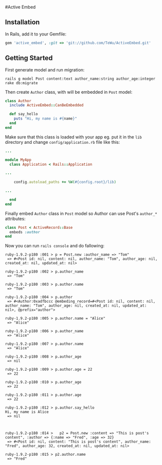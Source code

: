 #Active Embed


## Installation

In Rails, add it to your Gemfile:

``` ruby
gem 'active_embed', :git => 'git://github.com/TeWu/ActiveEmbed.git'
```

## Getting Started

First generate model and run migration:

	rails g model Post content:text author_name:string author_age:integer
	rake db:migrate
  
Then create `Author` class, with will be embedded in `Post` model:

``` ruby
class Author
  include ActiveEmbed::CanBeEmbedded

  def say_hello
    puts "Hi, my name is #{name}"
  end
end
```
Make sure that this class is loaded with your app eg. put it in the `lib` directory and change `config/application.rb` file like this:

``` ruby
...

module MyApp
  class Application < Rails::Application

...
    
    config.autoload_paths += %W(#{config.root}/lib)

...

  end
end
```

Finally embed `Author` class in `Post` model so Author can use Post's `author_*` attributes:

``` ruby
class Post < ActiveRecord::Base
  embeds :author
end
```
Now you can run `rails console` and do fallowing:

	ruby-1.9.2-p180 :001 > p = Post.new :author_name => "Tom"
	 => #<Post id: nil, content: nil, author_name: "Tom", author_age: nil, created_at: nil, updated_at: nil> 
	 
	ruby-1.9.2-p180 :002 > p.author_name
	 => "Tom" 
	 
	ruby-1.9.2-p180 :003 > p.author.name
	 => "Tom" 
	 
	ruby-1.9.2-p180 :004 > p.author
	 => #<Author:0xadfbccc @embeding_record=#<Post id: nil, content: nil, author_name: "Tom", author_age: nil, created_at: nil, updated_at: nil>, @prefix="author"> 
	 
	ruby-1.9.2-p180 :005 > p.author.name = "Alice"
	 => "Alice" 
	 
	ruby-1.9.2-p180 :006 > p.author_name
	 => "Alice" 
	 
	ruby-1.9.2-p180 :007 > p.author.name
	 => "Alice" 
	 
	ruby-1.9.2-p180 :008 > p.author_age
	 => nil 
	 
	ruby-1.9.2-p180 :009 > p.author.age = 22
	 => 22 
	 
	ruby-1.9.2-p180 :010 > p.author_age
	 => 22 
	 
	ruby-1.9.2-p180 :011 > p.author.age
	 => 22
	 
	ruby-1.9.2-p180 :012 > p.author.say_hello
	Hi, my name is Alice
	 => nil 



	ruby-1.9.2-p180 :014 >   p2 = Post.new :content => "This is post's content", :author => {:name => "Fred", :age => 32}
	 => #<Post id: nil, content: "This is post's content", author_name: "Fred", author_age: 32, created_at: nil, updated_at: nil> 

	ruby-1.9.2-p180 :015 > p2.author.name
	 => "Fred"
 
 
